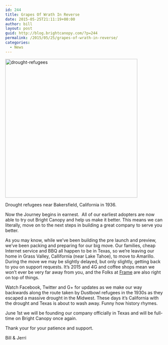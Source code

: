 ```yaml
---
id: 244
title: Grapes Of Wrath In Reverse
date: 2015-05-25T21:11:19+00:00
author: bill
layout: post
guid: http://blog.brightcanopy.com/?p=244
permalink: /2015/05/25/grapes-of-wrath-in-reverse/
categories:
  - News
---
```

<div id="attachment_245" style="width: 430px" class="wp-caption alignnone">
  <a href="http://blog.brightcanopy.com/wp-content/uploads/2015/05/drought-refugees.jpg"><img class="wp-image-245" src="http://blog.brightcanopy.com/wp-content/uploads/2015/05/drought-refugees-285x300.jpg" alt="drought-refugees" width="420" height="442" /></a>
  
  <p class="wp-caption-text">
    Drought refugees near Bakersfield, California in 1936.
  </p>
</div>

Now the Journey begins in earnest.  All of our earliest adopters are now able to try out Bright Canopy and help us make it better. This means we can literally, move on to the next steps in building a great company to serve you better.

As you may know, while we&#8217;ve been building the pre launch and preview, we&#8217;ve been packing and preparing for our big move. Our families, cheap Internet service and BBQ all happen to be in Texas, so we&#8217;re leaving our home in Grass Valley, Callifornia (near Lake Tahoe), to move to Amarillo. During the move we may be slightly delayed, but only slightly, getting back to you on support requests. It&#8217;s 2015 and 4G and coffee shops mean we won&#8217;t ever be very far away from you, and the Folks at [Frame](https://fra.me "Frame") are also right on top of things.

Watch Facebook, Twitter and G+ for updates as we make our way backwards along the route taken by Dustbowl refugees in the 1930s as they escaped a massive drought in the Midwest. These days it&#8217;s California with the drought and Texas is about to wash away. Funny how history rhymes.

June 1st we will be founding our company officially in Texas and will be full-time on Bright Canopy once again.

Thank your for your patience and support.

Bill & Jerri